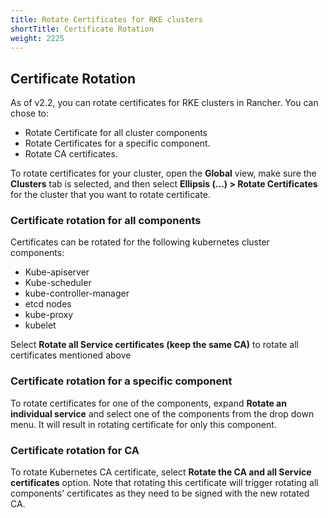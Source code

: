 ```yaml
---
title: Rotate Certificates for RKE clusters
shortTitle: Certificate Rotation
weight: 2225
---
```



## Certificate Rotation

As of v2.2, you can rotate certificates for RKE clusters in Rancher. You can chose to:

- Rotate Certificate for all cluster components
- Rotate Certificates for a specific component.
- Rotate CA certificates.

To rotate certificates for your cluster, open the **Global** view, make sure the **Clusters** tab is selected, and then select **Ellipsis (...) > Rotate Certificates** for the cluster that you want to rotate certificate.

### Certificate rotation for all components

Certificates can be rotated for the following kubernetes cluster components:

- Kube-apiserver
- Kube-scheduler
- kube-controller-manager
- etcd nodes
- kube-proxy
- kubelet

Select **Rotate all Service certificates (keep the same CA)** to rotate all certificates mentioned above

### Certificate rotation for a specific component

To rotate certificates for one of the components, expand **Rotate an individual service** and select one of the components from the drop down menu. It will result in rotating certificate for only this component.


### Certificate rotation for CA

To rotate Kubernetes CA certificate, select **Rotate the CA and all Service certificates** option. Note that rotating this certificate will trigger rotating all components' certificates as they need to be signed with the new rotated CA.
